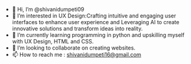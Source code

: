 - 👋 Hi, I’m @shivanidumpeti09
- 👀 I’m interested in UX Design:Crafting intuitive and engaging user interfaces to enhance user experience and Leveraging AI to create innovative solutions and transform ideas into reality.
- 🌱 I’m currently learning programming in python and upskilling myself with UX Design, HTML and CSS.
- 💞️ I’m looking to collaborate on creating websites.
- 📫 How to reach me : shivanidumpeti16@gmail.com


<!---
shivanidumpeti09/shivanidumpeti09 is a ✨ special ✨ repository because its `README.md` (this file) appears on your GitHub profile.
You can click the Preview link to take a look at your changes.
--->
